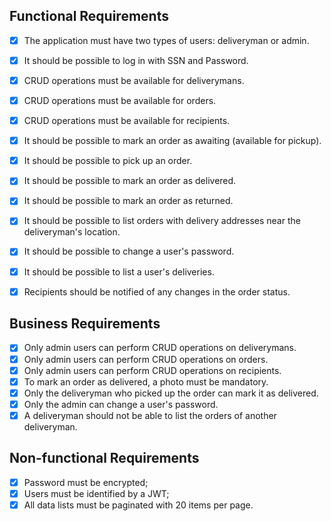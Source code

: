 ## Functional Requirements
 - [x] The application must have two types of users: deliveryman or admin.
 - [x] It should be possible to log in with SSN and Password.
 - [x] CRUD operations must be available for deliverymans.
 - [x] CRUD operations must be available for orders.
 - [x] CRUD operations must be available for recipients.
 - [x] It should be possible to mark an order as awaiting (available for pickup).
 - [x] It should be possible to pick up an order.
 - [x] It should be possible to mark an order as delivered.
 - [x] It should be possible to mark an order as returned.
 - [x] It should be possible to list orders with delivery addresses near the deliveryman's location.
 - [x] It should be possible to change a user's password.
 - [x] It should be possible to list a user's deliveries.
 - [x] Recipients should be notified of any changes in the order status.


## Business Requirements
 - [x] Only admin users can perform CRUD operations on deliverymans.
 - [x] Only admin users can perform CRUD operations on orders.
 - [x] Only admin users can perform CRUD operations on recipients.
 - [x] To mark an order as delivered, a photo must be mandatory.
 - [x] Only the deliveryman who picked up the order can mark it as delivered.
 - [x] Only the admin can change a user's password.
 - [x] A deliveryman should not be able to list the orders of another deliveryman.

 ## Non-functional Requirements
- [x] Password must be encrypted;
- [x] Users must be identified by a JWT;
- [x] All data lists must be paginated with 20 items per page.